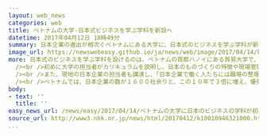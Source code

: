 ```yaml
---
layout: web_news
categories: web
title: ベトナムの大学-日本式ビジネスを学ぶ学科を新設へ
datetime: 2017年04月12日 18時49分
summary: 日本企業の進出が相次ぐベトナムにある大学に、日本式のビジネスを学ぶ学科が新たに設けられることになり、現地の日本企業を支える人材の育成に期待が高まっています。
image_url: https://newswebeasy.github.io/ja/news/web/image/2017/04/14/k10010946321000.jpg
more: 日本式のビジネスを学ぶ学科を設けるのは、ベトナムの首都ハノイにある貿易大学で、１２日はことし９月からの授業を前に、記念のセミナーが開かれ、大学の関係者や現地の企業の担当者などおよそ１００人が出席しました。<br
  /><br />初めに大学の担当者がカリキュラムを説明し、日本のものづくりの特徴や現場管理の方法などについて年間の授業時間の半分近くを充てて学ぶとともに、現地の日本企業と連携して１年生から研修を行いたいと述べました。<br
  /><br />また、現地の日本企業の担当者も講演し、「日本企業で働く人たちには職場の整理、整頓をすることや報告や連絡といった基本的なことをきちんと理解してもらいたい」と注文をつけました。<br
  /><br />ベトナムでは、日本企業の数が１６００社余りと、この１０年で３倍に増え、優秀な人材の確保が課題になっています。<br />ベトナムの大学が、日本式のビジネスを集中的に学ぶ学科を設けるのは初めてで、日本企業を支える人材の育成に期待が高まっています。
body:
- text: ''
  title: ''
easy_news_url: /news/easy/2017/04/14/ベトナムの大学に日本のビジネスの学科が初めてできる/
source_url: http://www3.nhk.or.jp/news/html/20170412/k10010946321000.html
...
```

